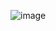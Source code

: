![image](https://user-images.githubusercontent.com/55091681/211739924-585c34e9-dee3-4c30-ba01-40cf4ceca127.png)
